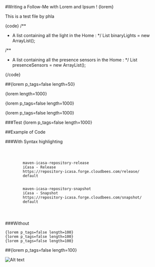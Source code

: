 <article  markdown="1">
#Writing a Follow-Me with Lorem and Ipsum !
{lorem}

This is a test file by phla

{code} 
/**
 * A list containing all the light in the Home :
 */
List<BinaryLight> binaryLights = new ArrayList<BinaryLight>();

/**
 * A list containing all the presence sensors in the Home :
 */
List<PresenceSensor> presenceSensors = new ArrayList<PresenceSensor>();

{/code} 

##{lorem p_tags=false length=50}

{lorem length=1000}

{lorem p_tags=false length=1000}

{lorem p_tags=false length=1000}

###Test
{lorem p_tags=false length=1000}

##Example of Code 

###With Syntax highlighting 

<code >
<pre  class="brush: java">
    <repository>
		<id>maven-icasa-repository-release</id>
		<name>iCasa - Release</name>
		<url>https://repository-icasa.forge.cloudbees.com/release/</url>
		<layout>default</layout>
	</repository>
	<repository>
		<id>maven-icasa-repository-snapshot</id>
		<name>iCasa - Snapshot</name>
		<url>https://repository-icasa.forge.cloudbees.com/snapshot/</url>
		<layout>default</layout>
	</repository>
</pre>
</code>

###Without

	{lorem p_tags=false length=100}
	{lorem p_tags=false length=100}
	{lorem p_tags=false length=100}	

##{lorem p_tags=false length=100}

![Alt text](templates/IDE.png)

</article>